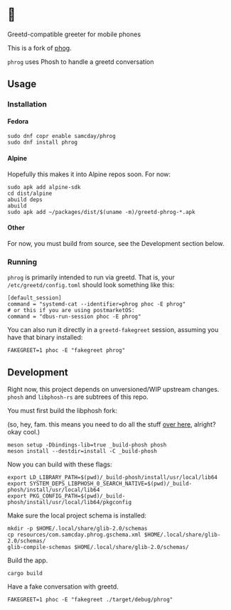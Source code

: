 # 🐸

Greetd-compatible greeter for mobile phones

This is a fork of [phog](https://gitlab.com/mobian1/phog).

`phrog` uses Phosh to handle a greetd conversation

## Usage

### Installation

#### Fedora

```
sudo dnf copr enable samcday/phrog
sudo dnf install phrog
```

#### Alpine

Hopefully this makes it into Alpine repos soon. For now:

```
sudo apk add alpine-sdk
cd dist/alpine
abuild deps
abuild
sudo apk add ~/packages/dist/$(uname -m)/greetd-phrog-*.apk
```

#### Other

For now, you must build from source, see the Development section below.

### Running

`phrog` is primarily intended to run via greetd. That is, your `/etc/greetd/config.toml` should
look something like this:

```
[default_session]
command = "systemd-cat --identifier=phrog phoc -E phrog"
# or this if you are using postmarketOS:
command = "dbus-run-session phoc -E phrog"
```

You can also run it directly in a `greetd-fakegreet` session, assuming you have that binary installed:

```
FAKEGREET=1 phoc -E "fakegreet phrog"
```

## Development

Right now, this project depends on unversioned/WIP upstream changes. `phosh` and `libphosh-rs`
are subtrees of this repo.

You must first build the libphosh fork:

(so, hey, fam. this means you need to do all the stuff [over here][phosh-deps], alright? okay cool.)

```
meson setup -Dbindings-lib=true _build-phosh phosh
meson install --destdir=install -C _build-phosh
```

Now you can build with these flags:

```
export LD_LIBRARY_PATH=$(pwd)/_build-phosh/install/usr/local/lib64
export SYSTEM_DEPS_LIBPHOSH_0_SEARCH_NATIVE=$(pwd)/_build-phosh/install/usr/local/lib64
export PKG_CONFIG_PATH=$(pwd)/_build-phosh/install/usr/local/lib64/pkgconfig
```

Make sure the local project schema is installed:

```
mkdir -p $HOME/.local/share/glib-2.0/schemas
cp resources/com.samcday.phrog.gschema.xml $HOME/.local/share/glib-2.0/schemas/
glib-compile-schemas $HOME/.local/share/glib-2.0/schemas/
```

Build the app.

```
cargo build
```

Have a fake conversation with greetd.

```
FAKEGREET=1 phoc -E "fakegreet ./target/debug/phrog"
```

[phosh-deps]: https://gitlab.gnome.org/World/Phosh/phosh#dependencies
